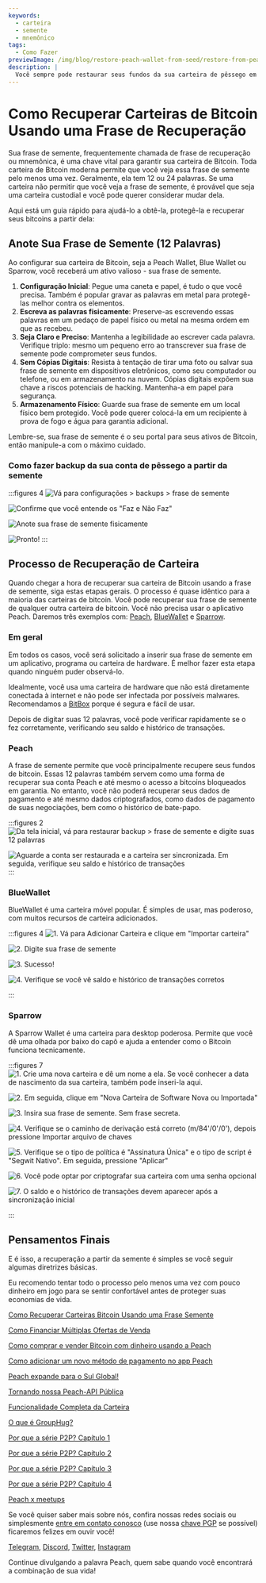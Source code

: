 ```yaml
---
keywords:
  - carteira
  - semente
  - mnemônico
tags:
  - Como Fazer
previewImage: /img/blog/restore-peach-wallet-from-seed/restore-from-peach-wallet-preview.jpg
description: |
  Você sempre pode restaurar seus fundos da sua carteira de pêssego em qualquer outra carteira. Neste tutorial, mostramos como isso pode ser feito.
---
```


# Como Recuperar Carteiras de Bitcoin Usando uma Frase de Recuperação

Sua frase de semente, frequentemente chamada de frase de recuperação ou mnemônica, é uma chave vital para garantir sua carteira de Bitcoin.
Toda carteira de Bitcoin moderna permite que você veja essa frase de semente pelo menos uma vez. Geralmente, ela tem 12 ou 24 palavras. Se uma carteira não permitir que você veja a frase de semente, é provável que seja uma carteira custodial e você pode querer considerar mudar dela.

Aqui está um guia rápido para ajudá-lo a obtê-la, protegê-la e recuperar seus bitcoins a partir dela:

## Anote Sua Frase de Semente (12 Palavras)

Ao configurar sua carteira de Bitcoin, seja a Peach Wallet, Blue Wallet ou Sparrow, você receberá um ativo valioso - sua frase de semente.

1. **Configuração Inicial**: Pegue uma caneta e papel, é tudo o que você precisa. Também é popular gravar as palavras em metal para protegê-las melhor contra os elementos.
2. **Escreva as palavras fisicamente**: Preserve-as escrevendo essas palavras em um pedaço de papel físico ou metal na mesma ordem em que as recebeu.
3. **Seja Claro e Preciso**: Mantenha a legibilidade ao escrever cada palavra. Verifique triplo: mesmo um pequeno erro ao transcrever sua frase de semente pode comprometer seus fundos.
4. **Sem Cópias Digitais**: Resista à tentação de tirar uma foto ou salvar sua frase de semente em dispositivos eletrônicos, como seu computador ou telefone, ou em armazenamento na nuvem. Cópias digitais expõem sua chave a riscos potenciais de hacking. Mantenha-a em papel para segurança.
5. **Armazenamento Físico**: Guarde sua frase de semente em um local físico bem protegido. Você pode querer colocá-la em um recipiente à prova de fogo e água para garantia adicional.

Lembre-se, sua frase de semente é o seu portal para seus ativos de Bitcoin, então manipule-a com o máximo cuidado.

### Como fazer backup da sua conta de pêssego a partir da semente

:::figures 4
![Vá para configurações > backups > frase de semente](/img/blog/restore-peach-wallet-from-seed/peach-1-backup-seed-phrase.png)

![Confirme que você entende os "Faz e Não Faz"](/img/blog/restore-peach-wallet-from-seed/peach-2-backup-seed-phrase.png)

![Anote sua frase de semente fisicamente](/img/blog/restore-peach-wallet-from-seed/peach-3-backup-seed-phrase.png)

![Pronto!](/img/blog/restore-peach-wallet-from-seed/peach-4-backup-seed-phrase.png)
:::

## Processo de Recuperação de Carteira

Quando chegar a hora de recuperar sua carteira de Bitcoin usando a frase de semente, siga estas etapas gerais. O processo é quase idêntico para a maioria das carteiras de bitcoin. Você pode recuperar sua frase de semente de qualquer outra carteira de bitcoin. Você não precisa usar o aplicativo Peach. Daremos três exemplos com: [Peach](https://peachbitcoin.com/), [BlueWallet](https://bluewallet.io/) e [Sparrow](https://www.sparrowwallet.com/).

### Em geral

Em todos os casos, você será solicitado a inserir sua frase de semente em um aplicativo, programa ou carteira de hardware. É melhor fazer esta etapa quando ninguém puder observá-lo.

Idealmente, você usa uma carteira de hardware que não está diretamente conectada à internet e não pode ser infectada por possíveis malwares. Recomendamos a [BitBox](https://bitbox.swiss/bitbox02/?ref=DLX6l9ccCc) porque é segura e fácil de usar.

Depois de digitar suas 12 palavras, você pode verificar rapidamente se o fez corretamente, verificando seu saldo e histórico de transações.

### Peach

A frase de semente permite que você principalmente recupere seus fundos de bitcoin. Essas 12 palavras também servem como uma forma de recuperar sua conta Peach e até mesmo o acesso a bitcoins bloqueados em garantia.
No entanto, você não poderá recuperar seus dados de pagamento e até mesmo dados criptografados, como dados de pagamento de suas negociações, bem como o histórico de bate-papo.

:::figures 2
![Da tela inicial, vá para restaurar backup > frase de semente e digite suas 12 palavras](/img/blog/restore-peach-wallet-from-seed/peach-1-restore-from-seed-with-words.png)

![Aguarde a conta ser restaurada e a carteira ser sincronizada. Em seguida, verifique seu saldo e histórico de transações](/img/blog/restore-peach-wallet-from-seed/peach-2-transaction-history-after-recovery.png)
:::

### BlueWallet

BlueWallet é uma carteira móvel popular. É simples de usar, mas poderoso, com muitos recursos de carteira adicionados.

:::figures 4
![1. Vá para Adicionar Carteira e clique em "Importar carteira"](/img/blog/restore-peach-wallet-from-seed/bluewallet-1-add-wallet.jpeg)

![2. Digite sua frase de semente](/img/blog/restore-peach-wallet-from-seed/bluewallet-2-import-wallet-from-seed-phrase.jpeg)

![3. Sucesso!](/img/blog/restore-peach-wallet-from-seed/bluewallet-3-imported.jpeg)

![4. Verifique se você vê saldo e histórico de transações corretos](/img/blog/restore-peach-wallet-from-seed/bluewallet-4-synced.jpeg)

:::

### Sparrow

A Sparrow Wallet é uma carteira para desktop poderosa. Permite que você dê uma olhada por baixo do capô e ajuda a entender como o Bitcoin funciona tecnicamente.

:::figures 7
![1. Crie uma nova carteira e dê um nome a ela. Se você conhecer a data de nascimento da sua carteira, também pode inseri-la aqui.](/img/blog/restore-peach-wallet-from-seed/sparrow-1-new-wallet.png)

![2. Em seguida, clique em "Nova Carteira de Software Nova ou Importada"](/img/blog/restore-peach-wallet-from-seed/sparrow-2-new-software-wallet.png)

![3. Insira sua frase de semente. Sem frase secreta.](/img/blog/restore-peach-wallet-from-seed/sparrow-3-enter-seed-phrase.png)

![4. Verifique se o caminho de derivação está correto (m/84'/0'/0'), depois pressione Importar arquivo de chaves](/img/blog/restore-peach-wallet-from-seed/sparrow-4-verify-derivation-path.png)

![5. Verifique se o tipo de política é "Assinatura Única" e o tipo de script é "Segwit Nativo". Em seguida, pressione "Aplicar"](/img/blog/restore-peach-wallet-from-seed/sparrow-5-verify-settings.png)

![6. Você pode optar por criptografar sua carteira com uma senha opcional](/img/blog/restore-peach-wallet-from-seed/sparrow-6-no-password.png)

![7. O saldo e o histórico de transações devem aparecer após a sincronização inicial](/img/blog/restore-peach-wallet-from-seed/sparrow-7-recovered-wallet-in.png)

:::

## Pensamentos Finais

E é isso, a recuperação a partir da semente é simples se você seguir algumas diretrizes básicas.

Eu recomendo tentar todo o processo pelo menos uma vez com pouco dinheiro em jogo para se sentir confortável antes de proteger suas economias de vida.

[Como Recuperar Carteiras Bitcoin Usando uma Frase Semente](https://peachbitcoin.com/pt/blog/how-to-restore-peach-wallet/)

[Como Financiar Múltiplas Ofertas de Venda](https://peachbitcoin.com/pt/blog/funding-multiple-sell-offers/)

[Como comprar e vender Bitcoin com dinheiro usando a Peach](https://peachbitcoin.com/pt/blog/how-to-buy-and-sell-bitcoin-with-cash-using-peach/)

[Como adicionar um novo método de pagamento no app Peach](https://peachbitcoin.com/pt/blog/how-to-add-a-payment-method/)

[Peach expande para o Sul Global!](https://peachbitcoin.com/pt/blog/peach-expands-to-the-global-south/)

[Tornando nossa Peach-API Pública](https://peachbitcoin.com/pt/blog/making-our-peach-api-public/)

[Funcionalidade Completa da Carteira](https://peachbitcoin.com/pt/blog/full-wallet-functionality/)

[O que é GroupHug?](https://peachbitcoin.com/pt/blog/group-hug/)

[Por que a série P2P? Capítulo 1](https://peachbitcoin.com/pt/blog/why-p2p-chapter-1/)

[Por que a série P2P? Capítulo 2](https://peachbitcoin.com/pt/blog/why-p2p-chapter-2/)

[Por que a série P2P? Capítulo 3](https://peachbitcoin.com/pt/blog/why-p2p-chapter-3-circular-economies/)

[Por que a série P2P? Capítulo 4](https://peachbitcoin.com/pt/blog/why-p2p-chapter-4-chains-of-trust/)

[Peach x meetups](https://peachbitcoin.com/pt/blog/peach-for-meetups/)

Se você quiser saber mais sobre nós, confira nossas redes sociais ou simplesmente [entre em contato conosco](mailto:hello@peachbitcoin.com) (use nossa [chave PGP](https://keys.openpgp.org/vks/v1/by-fingerprint/48339A19645E2E53488E0E5479E1B270FACD1BD2) se possível) ficaremos felizes em ouvir você!

[Telegram](https://t.me/peachtopeach), [Discord](https://discord.gg/ypeHz3SW54), [Twitter](https://twitter.com/peachbitcoin), [Instagram](https://instagram.com/peachbitcoin)

Continue divulgando a palavra Peach, quem sabe quando você encontrará a combinação de sua vida!
